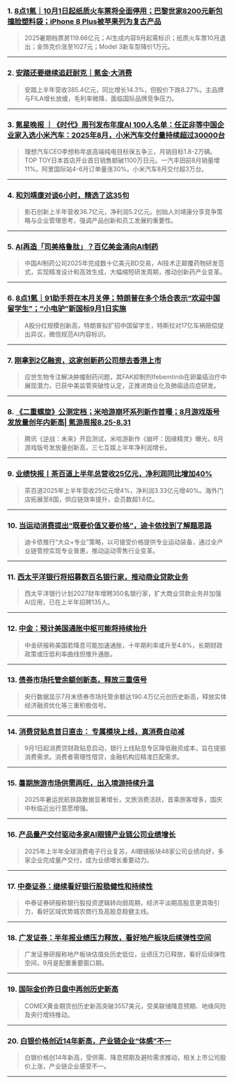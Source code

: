### 1. [8点1氪｜10月1日起纸质火车票将全面停用；巴黎世家8200元新包撞脸塑料袋；iPhone 8 Plus被苹果列为复古产品](https://36kr.com/p/3448822009156999?f=rss)

> 2025暑期档票房119.66亿元；AI生成内容9月起需标识；纸质火车票10月退出；金饰克价涨至1027元；Model 3新车型降价1万元。

---


### 2. [安踏还要继续追赶耐克｜氪金·大消费](https://36kr.com/p/3447995831670400?f=rss)

> 安踏上半年营收385.4亿元，同比增长14.3%，但股价下跌8.27%。主品牌与FILA增长放缓，毛利率微降，面临国际品牌竞争压力。

---


### 3. [氪星晚报 ｜《时代》周刊发布年度AI 100人名单：任正非等中国企业家入选小米汽车：2025年8月，小米汽车交付量持续超过30000台](https://36kr.com/p/3447955822646660?f=rss)

> 理想汽车CEO李想称年底高端纯电目标保五争三，月销目标1.8-2万辆。TOP TOY日本首店开业首日销售额破1100万日元。一汽丰田前8月销量增11%。阿里国际站4-6月订单量涨30%。小米汽车8月交付超3万台。

---


### 4. [和刘靖康对谈6小时，精选了这35句](https://36kr.com/p/3447916992927368?f=rss)

> 影石创新上半年营收36.7亿元，净利润5.2亿元。创始人刘靖康分享竞争策略与企业管理思考，强调产品创新和员工发展的重要性。

---


### 5. [AI再造「司美格鲁肽」？百亿美金涌向AI制药](https://36kr.com/p/3443394736051590?f=rss)

> 中国AI制药公司2025年完成数十亿美元BD交易，AI技术正颠覆药物研发范式，实现精准设计和高效生成，大幅缩短研发周期，推动创新药产业变革。

---


### 6. [8点1氪｜91助手将在本月关停；特朗普在多个场合表示“欢迎中国留学生”；“小电驴”新国标9月1日实施](https://36kr.com/p/3447403451750021?f=rss)

> A股分红规模创新高，特朗普拟扩招中国留学生，特斯拉对17亿车祸赔偿提出异议，微信规范AI内容标识。

---


### 7. [刚拿到2亿融资，这家创新药公司想去香港上市](https://36kr.com/p/3446163447436674?f=rss)

> 应世生物专注解决肿瘤耐药问题，其FAK抑制剂Ifebemtinib在卵巢癌治疗中展现潜力，已获中美监管突破性认定，正推进商业化及肺癌适应症研发。

---


### 8. [《二重螺旋》公测定档；米哈游崩坏系列新作首曝；8月游戏版号发放量创年内新高| 氪游周报8.25-8.31](https://36kr.com/p/3446738477438342?f=rss)

> 腾讯《逆战：未来》开启测试，米哈游新作《崩坏：因缘精灵》曝光，8月游戏版号发放量创新高，三七互娱上半年净利润增长。

---


### 9. [业绩快报丨茶百道上半年总营收25亿元，净利润同比增加40%](https://36kr.com/p/3445063588927106?f=rss)

> 茶百道2025年上半年营收25亿元增4%，净利润3.33亿元增40%。海外门店拓展至8国，供应链效率提升，会员数超1.6亿。

---


### 10. [当运动消费提出“既要价值又要价格”，迪卡侬找到了解题思路](https://36kr.com/p/3443635649091200?f=rss)

> 迪卡侬推行“大众+专业”策略，以可接受价格提供专业运动装备，通过全产业链管控实现专业普惠，推动运动零售行业变革。

---


### 11. [西太平洋银行将招募数百名银行家，推动商业贷款业务](https://36kr.com/newsflashes/3448827962709381?f=rss)

> 西太平洋银行计划2027财年增聘350名银行家，扩大商业贷款业务并加强AI应用，已在上半年招聘135人。

---


### 12. [中金：预计美国通胀中枢可能将持续抬升](https://36kr.com/newsflashes/3448826251384453?f=rss)

> 中金研报称美国若降息可能加速通胀，十年期利率或升至4.8%，长期财政政策或压低利率曲线但推升通胀。

---


### 13. [债券市场托管余额创新高，释放三重信号](https://36kr.com/newsflashes/3448819794023816?f=rss)

> 央行数据显示7月末债券市场托管余额达190.4万亿元创历史新高，释放实体经济融资优化等三重积极信号。

---


### 14. [消费贷贴息首日直击： 专属模块上线，真消费自动减](https://36kr.com/newsflashes/3448817530279299?f=rss)

> 9月1日起消费贷财政贴息启动，银行上线贴息专区降低融资成本，旨在提振消费需求。消费者需理性借贷，金融机构应精准匹配需求。

---


### 15. [暑期旅游市场供需两旺，出入境游持续升温](https://36kr.com/newsflashes/3448815239550600?f=rss)

> 2025年暑运民航铁路数据显著增长，文旅消费活跃，首乘旅客增多，国庆中秋临近出行意愿增强。

---


### 16. [产品量产交付驱动多家AI眼镜产业链公司业绩增长](https://36kr.com/newsflashes/3448814366774657?f=rss)

> 2025年上半年全球消费电子行业复苏，AI眼镜板块48家公司业绩向好，多家企业完成量产交付，成为业绩增长重要动力。

---


### 17. [中泰证券：继续看好银行股稳健性和持续性](https://36kr.com/newsflashes/3448813877384579?f=rss)

> 中泰证券研报称银行股投资逻辑转向弱周期，经济平淡期高股息更具吸引力，看好区域优势城农商行及高股息稳健主线。

---


### 18. [广发证券：半年报业绩压力释放，看好地产板块后续弹性空间](https://36kr.com/newsflashes/3448810505704835?f=rss)

> 广发证券研报称地产板块估值处历史低位，业绩压力已释放，看好后续弹性空间，9月是配置重要窗口期。

---


### 19. [国际金价昨日盘中再创历史新高](https://36kr.com/newsflashes/3448810072085897?f=rss)

> COMEX黄金期货创历史新高突破3557美元，受美联储降息预期、地缘风险及央行增持推动。

---


### 20. [白银价格创近14年新高，产业链企业“体感”不一](https://36kr.com/newsflashes/3448808154470024?f=rss)

> 白银价格创14年新高，受供需、降息预期及避险需求推动，相关上市公司股价上涨，产业链企业感受不一。

---

